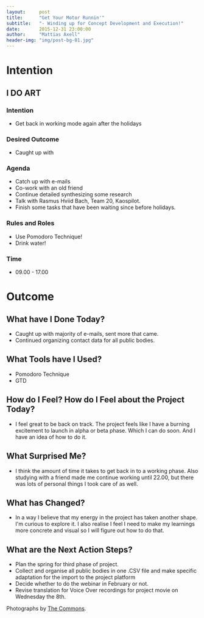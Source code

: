 ```yaml
---
layout:     post
title:      "Get Your Motor Runnin'"
subtitle:   "- Winding up for Concept Development and Execution!"
date:       2015-12-31 23:00:00
author:     "Mattias Axell"
header-img: "img/post-bg-01.jpg"
---
```


<h1 class="section-heading">Intention</h1>

<h2 class="section-heading">I DO ART</h2>

<h3 class="section-heading">Intention</h3>

- Get back in working mode again after the holidays

<h3 class="section-heading">Desired Outcome</h3>

- Caught up with

<h3 class="section-heading">Agenda</h3>

- Catch up with e-mails
- Co-work with an old friend
- Continue detailed synthesizing some research
- Talk with Rasmus Hviid Bach, Team 20, Kaospilot.
- Finish some tasks that have been waiting since before holidays.

<h3 class="section-heading">Rules and Roles</h3>

- Use Pomodoro Technique!
- Drink water!

<h3 class="section-heading">Time</h3>

- 09.00 - 17.00

<h1 class="section-heading">Outcome</h1>

<h2 class="section-heading">What have I Done Today?</h2>

- Caught up with majority of e-mails, sent more that came.
- Continued organizing contact data for all public bodies.

<h2 class="section-heading">What Tools have I Used?</h2>

- Pomodoro Technique
- GTD

<h2 class="section-heading">How do I Feel? How do I Feel about the Project Today?</h2>

- I feel great to be back on track. The project feels like I have a burning excitement to launch in alpha or beta phase. Which I can do soon. And I have an idea of how to do it.

<h2 class="section-heading">What Surprised Me?</h2>

- I think the amount of time it takes to get back in to a working phase. Also studying with a friend made me continue working until 22.00, but there was lots of personal things I took care of as well.    

<h2 class="section-heading">What has Changed?</h2>

- In a way I believe that my energy in the project has taken another shape. I'm curious to explore it. I also realise I feel I need to make my learnings more concrete and visual so I will figure out how to do that.

<h2 class="section-heading">What are the Next Action Steps?</h2>

- Plan the spring for third phase of project.
- Collect and organise all public bodies in one .CSV file and make specific adaptation for the import to the project platform
- Decide whether to do the webinar in February or not.
- Revise translation for Voice Over recordings for project movie on Wednesday the 8th.

Photographs by <a href="https://www.flickr.com/commons">The Commons</a>.
